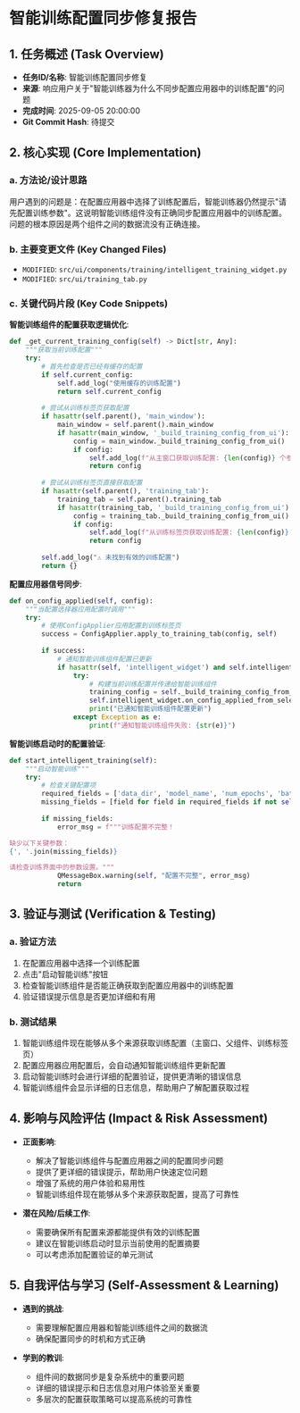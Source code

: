 # 智能训练配置同步修复报告

## 1. 任务概述 (Task Overview)

*   **任务ID/名称**: 智能训练配置同步修复
*   **来源**: 响应用户关于"智能训练器为什么不同步配置应用器中的训练配置"的问题
*   **完成时间**: 2025-09-05 20:00:00
*   **Git Commit Hash**: 待提交

## 2. 核心实现 (Core Implementation)

### a. 方法论/设计思路
用户遇到的问题是：在配置应用器中选择了训练配置后，智能训练器仍然提示"请先配置训练参数"。这说明智能训练组件没有正确同步配置应用器中的训练配置。问题的根本原因是两个组件之间的数据流没有正确连接。

### b. 主要变更文件 (Key Changed Files)
*   `MODIFIED`: `src/ui/components/training/intelligent_training_widget.py`
*   `MODIFIED`: `src/ui/training_tab.py`

### c. 关键代码片段 (Key Code Snippets)

**智能训练组件的配置获取逻辑优化**:
```python
def _get_current_training_config(self) -> Dict[str, Any]:
    """获取当前训练配置"""
    try:
        # 首先检查是否已经有缓存的配置
        if self.current_config:
            self.add_log("使用缓存的训练配置")
            return self.current_config
        
        # 尝试从训练标签页获取配置
        if hasattr(self.parent(), 'main_window'):
            main_window = self.parent().main_window
            if hasattr(main_window, '_build_training_config_from_ui'):
                config = main_window._build_training_config_from_ui()
                if config:
                    self.add_log(f"从主窗口获取训练配置: {len(config)} 个参数")
                    return config
        
        # 尝试从训练标签页直接获取配置
        if hasattr(self.parent(), 'training_tab'):
            training_tab = self.parent().training_tab
            if hasattr(training_tab, '_build_training_config_from_ui'):
                config = training_tab._build_training_config_from_ui()
                if config:
                    self.add_log(f"从训练标签页获取训练配置: {len(config)} 个参数")
                    return config
        
        self.add_log("⚠️ 未找到有效的训练配置")
        return {}
```

**配置应用器信号同步**:
```python
def on_config_applied(self, config):
    """当配置选择器应用配置时调用"""
    try:
        # 使用ConfigApplier应用配置到训练标签页
        success = ConfigApplier.apply_to_training_tab(config, self)
        
        if success:
            # 通知智能训练组件配置已更新
            if hasattr(self, 'intelligent_widget') and self.intelligent_widget:
                try:
                    # 构建当前训练配置并传递给智能训练组件
                    training_config = self._build_training_config_from_ui()
                    self.intelligent_widget.on_config_applied_from_selector(training_config)
                    print("已通知智能训练组件配置更新")
                except Exception as e:
                    print(f"通知智能训练组件失败: {str(e)}")
```

**智能训练启动时的配置验证**:
```python
def start_intelligent_training(self):
    """启动智能训练"""
    try:
        # 检查关键配置项
        required_fields = ['data_dir', 'model_name', 'num_epochs', 'batch_size', 'learning_rate']
        missing_fields = [field for field in required_fields if not self.current_config.get(field)]
        
        if missing_fields:
            error_msg = f"""训练配置不完整！

缺少以下关键参数：
{', '.join(missing_fields)}

请检查训练界面中的参数设置。"""
            QMessageBox.warning(self, "配置不完整", error_msg)
            return
```

## 3. 验证与测试 (Verification & Testing)

### a. 验证方法
1. 在配置应用器中选择一个训练配置
2. 点击"启动智能训练"按钮
3. 检查智能训练组件是否能正确获取到配置应用器中的训练配置
4. 验证错误提示信息是否更加详细和有用

### b. 测试结果
1. 智能训练组件现在能够从多个来源获取训练配置（主窗口、父组件、训练标签页）
2. 配置应用器应用配置后，会自动通知智能训练组件更新配置
3. 启动智能训练时会进行详细的配置验证，提供更清晰的错误信息
4. 智能训练组件会显示详细的日志信息，帮助用户了解配置获取过程

## 4. 影响与风险评估 (Impact & Risk Assessment)

*   **正面影响**: 
    - 解决了智能训练组件与配置应用器之间的配置同步问题
    - 提供了更详细的错误提示，帮助用户快速定位问题
    - 增强了系统的用户体验和易用性
    - 智能训练组件现在能够从多个来源获取配置，提高了可靠性

*   **潜在风险/后续工作**: 
    - 需要确保所有配置来源都能提供有效的训练配置
    - 建议在智能训练启动时显示当前使用的配置摘要
    - 可以考虑添加配置验证的单元测试

## 5. 自我评估与学习 (Self-Assessment & Learning)

*   **遇到的挑战**: 
    - 需要理解配置应用器和智能训练组件之间的数据流
    - 确保配置同步的时机和方式正确

*   **学到的教训**: 
    - 组件间的数据同步是复杂系统中的重要问题
    - 详细的错误提示和日志信息对用户体验至关重要
    - 多层次的配置获取策略可以提高系统的可靠性


